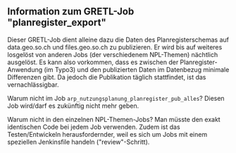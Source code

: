 ## Information zum GRETL-Job "planregister_export"
Dieser GRETL-Job dient alleine dazu die Daten des Planregisterschemas auf data.geo.so.ch und files.geo.so.ch zu publizieren. Er wird bis auf weiteres losgelöst von anderen Jobs (der verschiedenem NPL-Themen) nächtlich ausgelöst. Es kann also vorkommen, dass es zwischen der Planregister-Anwendung (im Typo3) und den publizierten Daten im Datenbezug minimale Differenzen gibt. Da jedoch die Publikation täglich stattfindet, ist das vernachlässigbar.

Warum nicht im Job `arp_nutzungsplanung_planregister_pub_alles`? Diesen Job wird/darf es zukünftig nicht mehr geben.

Warum nicht in den einzelnen NPL-Themen-Jobs? Man müsste den exakt identischen Code bei jedem Job verwenden. Zudem ist das Testen/Entwickeln herausfordernder, weil es sich um Jobs mit einem speziellen Jenkinsfile handeln ("review"-Schritt).